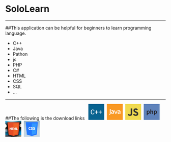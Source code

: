 # SoloLearn
--------------
##This application can be helpful for beginners to learn programming language.
* C++
* Java
* Pathon
* js
* PHP
* C#
* HTML
* CSS
* SQL
* ...

--------------
##The following is the download links
&nbsp;&nbsp;<img src="1051.png" width="50px" height="50px"/>&nbsp;
<a href="http://www.baidu.com"><img src="1068.png" width="50px" height="50px"/></a>&nbsp;
<img src="1024.png" width="50px" height="50px"/>&nbsp;
<img src="1059.png" width="50px" height="50px"/>&nbsp;
<img src="1014.png" width="50px" height="50px"/>&nbsp;
<img src="1023.png" width="50px" height="50px"/>
